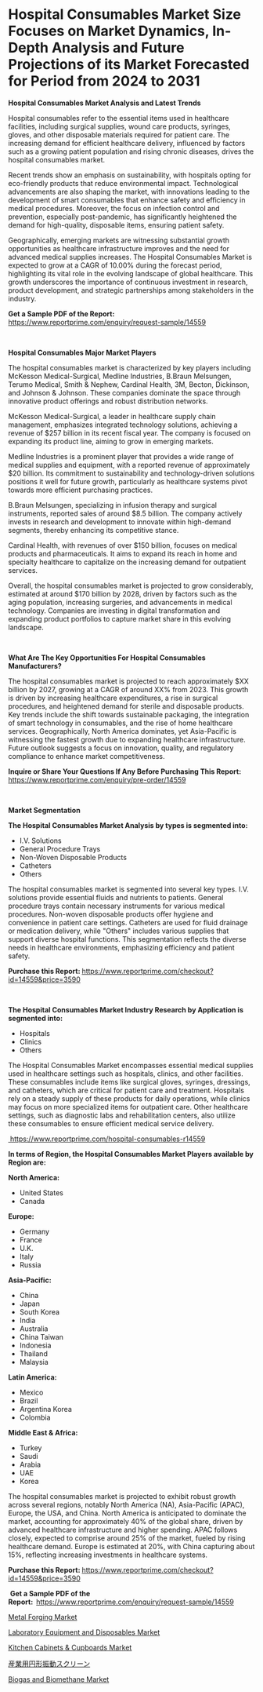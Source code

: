 <p><h1>Hospital Consumables Market Size Focuses on Market Dynamics, In-Depth Analysis and Future Projections of its Market Forecasted for Period from 2024 to 2031</h1></p><p><strong>Hospital Consumables Market Analysis and Latest Trends</strong></p>
<p><p>Hospital consumables refer to the essential items used in healthcare facilities, including surgical supplies, wound care products, syringes, gloves, and other disposable materials required for patient care. The increasing demand for efficient healthcare delivery, influenced by factors such as a growing patient population and rising chronic diseases, drives the hospital consumables market. </p><p>Recent trends show an emphasis on sustainability, with hospitals opting for eco-friendly products that reduce environmental impact. Technological advancements are also shaping the market, with innovations leading to the development of smart consumables that enhance safety and efficiency in medical procedures. Moreover, the focus on infection control and prevention, especially post-pandemic, has significantly heightened the demand for high-quality, disposable items, ensuring patient safety. </p><p>Geographically, emerging markets are witnessing substantial growth opportunities as healthcare infrastructure improves and the need for advanced medical supplies increases. The Hospital Consumables Market is expected to grow at a CAGR of 10.00% during the forecast period, highlighting its vital role in the evolving landscape of global healthcare. This growth underscores the importance of continuous investment in research, product development, and strategic partnerships among stakeholders in the industry.</p></p>
<p><strong>Get a Sample PDF of the Report:&nbsp;</strong> <a href="https://www.reportprime.com/enquiry/request-sample/14559">https://www.reportprime.com/enquiry/request-sample/14559</a></p>
<p>&nbsp;</p>
<p><strong>Hospital Consumables Major Market Players</strong></p>
<p><p>The hospital consumables market is characterized by key players including McKesson Medical-Surgical, Medline Industries, B.Braun Melsungen, Terumo Medical, Smith & Nephew, Cardinal Health, 3M, Becton, Dickinson, and Johnson & Johnson. These companies dominate the space through innovative product offerings and robust distribution networks.</p><p>McKesson Medical-Surgical, a leader in healthcare supply chain management, emphasizes integrated technology solutions, achieving a revenue of $257 billion in its recent fiscal year. The company is focused on expanding its product line, aiming to grow in emerging markets.</p><p>Medline Industries is a prominent player that provides a wide range of medical supplies and equipment, with a reported revenue of approximately $20 billion. Its commitment to sustainability and technology-driven solutions positions it well for future growth, particularly as healthcare systems pivot towards more efficient purchasing practices.</p><p>B.Braun Melsungen, specializing in infusion therapy and surgical instruments, reported sales of around $8.5 billion. The company actively invests in research and development to innovate within high-demand segments, thereby enhancing its competitive stance.</p><p>Cardinal Health, with revenues of over $150 billion, focuses on medical products and pharmaceuticals. It aims to expand its reach in home and specialty healthcare to capitalize on the increasing demand for outpatient services.</p><p>Overall, the hospital consumables market is projected to grow considerably, estimated at around $170 billion by 2028, driven by factors such as the aging population, increasing surgeries, and advancements in medical technology. Companies are investing in digital transformation and expanding product portfolios to capture market share in this evolving landscape.</p></p>
<p>&nbsp;</p>
<p><strong>What Are The Key Opportunities For Hospital Consumables Manufacturers?</strong></p>
<p><p>The hospital consumables market is projected to reach approximately $XX billion by 2027, growing at a CAGR of around XX% from 2023. This growth is driven by increasing healthcare expenditures, a rise in surgical procedures, and heightened demand for sterile and disposable products. Key trends include the shift towards sustainable packaging, the integration of smart technology in consumables, and the rise of home healthcare services. Geographically, North America dominates, yet Asia-Pacific is witnessing the fastest growth due to expanding healthcare infrastructure. Future outlook suggests a focus on innovation, quality, and regulatory compliance to enhance market competitiveness.</p></p>
<p><strong>Inquire or Share Your Questions If Any Before Purchasing This Report:</strong> <a href="https://www.reportprime.com/enquiry/pre-order/14559">https://www.reportprime.com/enquiry/pre-order/14559</a></p>
<p>&nbsp;</p>
<p><strong>Market Segmentation</strong></p>
<p><strong>The Hospital Consumables Market Analysis by types is segmented into:</strong></p>
<p><ul><li>I.V. Solutions</li><li>General Procedure Trays</li><li>Non-Woven Disposable Products</li><li>Catheters</li><li>Others</li></ul></p>
<p><p>The hospital consumables market is segmented into several key types. I.V. solutions provide essential fluids and nutrients to patients. General procedure trays contain necessary instruments for various medical procedures. Non-woven disposable products offer hygiene and convenience in patient care settings. Catheters are used for fluid drainage or medication delivery, while "Others" includes various supplies that support diverse hospital functions. This segmentation reflects the diverse needs in healthcare environments, emphasizing efficiency and patient safety.</p></p>
<p><strong>Purchase this Report:&nbsp;</strong><a href="https://www.reportprime.com/checkout?id=14559&price=3590">https://www.reportprime.com/checkout?id=14559&price=3590</a></p>
<p>&nbsp;</p>
<p><strong>The Hospital Consumables Market Industry Research by Application is segmented into:</strong></p>
<p><ul><li>Hospitals</li><li>Clinics</li><li>Others</li></ul></p>
<p><p>The Hospital Consumables Market encompasses essential medical supplies used in healthcare settings such as hospitals, clinics, and other facilities. These consumables include items like surgical gloves, syringes, dressings, and catheters, which are critical for patient care and treatment. Hospitals rely on a steady supply of these products for daily operations, while clinics may focus on more specialized items for outpatient care. Other healthcare settings, such as diagnostic labs and rehabilitation centers, also utilize these consumables to ensure efficient medical service delivery.</p></p>
<p><a href="https://www.reportprime.com/hospital-consumables-r14559">&nbsp;https://www.reportprime.com/hospital-consumables-r14559</a></p>
<p><strong>In terms of Region, the Hospital Consumables Market Players available by Region are:</strong></p>
<p>
    <p> <strong> North America: </strong>
        <ul>
            <li>United States</li>
            <li>Canada</li>
        </ul>
        </p> 
    <p> <strong> Europe: </strong>
        <ul>
            <li>Germany</li>
            <li>France</li>
            <li>U.K.</li>
            <li>Italy</li>
            <li>Russia</li>
        </ul>
        </p> 
    <p> <strong> Asia-Pacific: </strong>
        <ul>
            <li>China</li>
            <li>Japan</li>
            <li>South Korea</li>
            <li>India</li>
            <li>Australia</li>
            <li>China Taiwan</li>
            <li>Indonesia</li>
            <li>Thailand</li>
            <li>Malaysia</li>
        </ul>
        </p> 
    <p> <strong> Latin America: </strong>
        <ul>
            <li>Mexico</li>
            <li>Brazil</li>
            <li>Argentina Korea</li>
            <li>Colombia</li>
        </ul>
        </p> 
    <p> <strong> Middle East & Africa: </strong>
        <ul>
            <li>Turkey</li>
            <li>Saudi</li>
            <li>Arabia</li>
            <li>UAE</li>
            <li>Korea</li>
        </ul>
    </p>
    </p>
<p><p>The hospital consumables market is projected to exhibit robust growth across several regions, notably North America (NA), Asia-Pacific (APAC), Europe, the USA, and China. North America is anticipated to dominate the market, accounting for approximately 40% of the global share, driven by advanced healthcare infrastructure and higher spending. APAC follows closely, expected to comprise around 25% of the market, fueled by rising healthcare demand. Europe is estimated at 20%, with China capturing about 15%, reflecting increasing investments in healthcare systems.</p></p>
<p><strong>Purchase this Report: </strong><a href="https://www.reportprime.com/checkout?id=14559&price=3590">https://www.reportprime.com/checkout?id=14559&price=3590</a></p>
<p>&nbsp;<strong>Get a Sample PDF of the Report:&nbsp;&nbsp;</strong><a href="https://www.reportprime.com/enquiry/request-sample/14559">https://www.reportprime.com/enquiry/request-sample/14559</a></p>
<p><strong></strong></p>
<p><p><a href="https://www.linkedin.com/pulse/metal-forging-industry-insights-report-analyzing-market-trends-binic?trackingId=QK18LI3nTrKDKqWB3J2HLg%3D%3D">Metal Forging Market</a></p><p><a href="https://github.com/ygfu6u/Market-Research-Report-List-1/blob/main/laboratory-equipment-and-disposables-market.md">Laboratory Equipment and Disposables Market</a></p><p><a href="https://medium.com/@trameciabutler45/the-global-kitchen-cabinets-cupboards-market-is-at-the-forefront-of-innovation-driving-rapid-befb6fa4a75e">Kitchen Cabinets & Cupboards Market</a></p><p><a href="https://medium.com/@rusty-marie2024/%E5%85%88%E9%A7%86%E7%9A%84%E3%81%AA%E6%88%90%E9%95%B7-%E3%82%B0%E3%83%AD%E3%83%BC%E3%83%90%E3%83%AB%E7%94%A3%E6%A5%AD%E7%94%A8%E3%82%B5%E3%83%BC%E3%82%AD%E3%83%A5%E3%83%A9%E3%83%BC%E6%8C%AF%E5%8B%95%E3%82%B9%E3%82%AF%E3%83%AA%E3%83%BC%E3%83%B3%E5%B8%82%E5%A0%B4%E3%81%AE%E3%83%80%E3%82%A4%E3%83%8A%E3%83%9F%E3%82%AF%E3%82%B9%E5%88%86%E6%9E%90-2024%E5%B9%B4-2031%E5%B9%B4-0e877cb1f910?postPublishedType=initial">産業用円形振動スクリーン</a></p><p><a href="https://issuu.com/reportprime-2/docs/biogas-and-biomethane-market-size-2_3dcefab824ae22">Biogas and Biomethane Market</a></p></p>